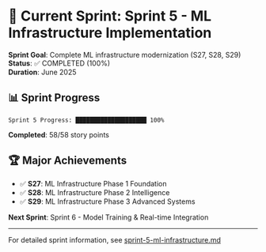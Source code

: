 # 🚀 Current Sprint: Sprint 5 - ML Infrastructure Implementation

**Sprint Goal**: Complete ML infrastructure modernization (S27, S28, S29)  
**Status**: ✅ COMPLETED (100%)  
**Duration**: June 2025

## 📊 Sprint Progress

```
Sprint 5 Progress: ████████████████████ 100%
```

**Completed**: 58/58 story points

## 🏆 Major Achievements

- ✅ **S27**: ML Infrastructure Phase 1 Foundation
- ✅ **S28**: ML Infrastructure Phase 2 Intelligence
- ✅ **S29**: ML Infrastructure Phase 3 Advanced Systems

**Next Sprint**: Sprint 6 - Model Training & Real-time Integration

---

For detailed sprint information, see [sprint-5-ml-infrastructure.md](./sprint-5-ml-infrastructure.md)
